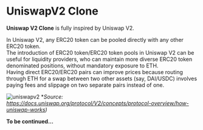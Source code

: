 # UniswapV2 Clone

**Uniswap V2 Clone** is fully inspired by Uniswap V2.

In Uniswap V2, any ERC20 token can be pooled directly with any other ERC20 token.  
The introduction of ERC20 token/ERC20 token pools in Uniswap V2 can be useful for liquidity providers, who can maintain more diverse ERC20 token denominated positions, without mandatory exposure to ETH.  
Having direct ERC20/ERC20 pairs can improve prices because routing through ETH for a swap between two other assets (say, DAI/USDC) involves paying fees and slippage on two separate pairs instead of one.


![uniswapv2](https://user-images.githubusercontent.com/36077702/163624543-a2fa8331-eb9f-4378-8c42-760c11f4328e.jpg)
*_Source: https://docs.uniswap.org/protocol/V2/concepts/protocol-overview/how-uniswap-works)_

**To be continued...**